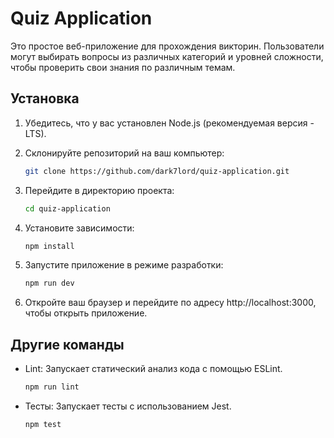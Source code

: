 # Quiz Application

<!-- [![Tests](https://img.shields.io/github/workflow/status/dark7lord/quiz-test/Continuous%20Integration/main?label=tests)](https://github.com/dark7lord/quiz-test/actions/workflows/ci.yml)
[![Linting](https://img.shields.io/github/workflow/status/dark7lord/quiz-test/Continuous%20Integration/main?label=linting)](https://github.com/dark7lord/quiz-test/actions/workflows/ci.yml)
[![Cypress Tests](https://img.shields.io/github/workflow/status/dark7lord/quiz-test/Continuous%20Integration/main?label=cypress%20tests)](https://github.com/dark7lord/quiz-test/actions/workflows/ci.yml) -->


Это простое веб-приложение для прохождения викторин. Пользователи могут выбирать вопросы из различных категорий и уровней сложности, чтобы проверить свои знания по различным темам.

## Установка

1. Убедитесь, что у вас установлен Node.js (рекомендуемая версия - LTS).
2. Склонируйте репозиторий на ваш компьютер:

   ```bash
   git clone https://github.com/dark7lord/quiz-application.git
3. Перейдите в директорию проекта:
   ```bash
   cd quiz-application
4. Установите зависимости:
   ```bash
   npm install
5. Запустите приложение в режиме разработки:
   ```bash
   npm run dev
6. Откройте ваш браузер и перейдите по адресу http://localhost:3000, чтобы открыть приложение.

## Другие команды
- Lint: Запускает статический анализ кода с помощью ESLint.
   ```bash
   npm run lint
- Тесты: Запускает тесты с использованием Jest.
   ```bash
   npm test
   ```

